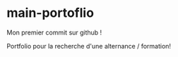 ﻿# main-portoflio
Mon premier commit sur github !

Portfolio pour la recherche d'une alternance / formation!
